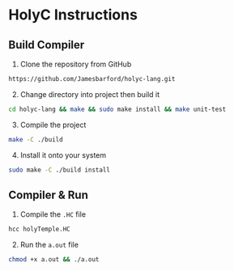 # HolyC Instructions

## Build Compiler

1. Clone the repository from GitHub

```sh
https://github.com/Jamesbarford/holyc-lang.git
```

2. Change directory into project then build it


```sh
cd holyc-lang && make && sudo make install && make unit-test
```

3. Compile the project

```sh
make -C ./build
```

4. Install it onto your system

```sh
sudo make -C ./build install
```

## Compiler & Run

1. Compile the `.HC` file

```sh
hcc holyTemple.HC
```

2. Run the `a.out` file

```sh
chmod +x a.out && ./a.out 
```